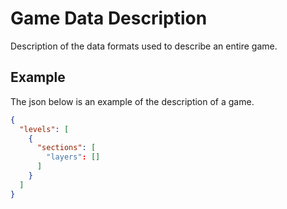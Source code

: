 # Game Data Description

Description of the data formats used to describe an entire game.

Example
-------

The json below is an example of the description of a game.

```json
{
  "levels": [
    {
      "sections": [
        "layers": []
      ]
    }
  ]
}
```
